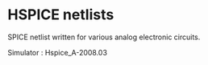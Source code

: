 # HSPICE netlists


SPICE netlist written for various analog electronic circuits.

Simulator : Hspice_A-2008.03
